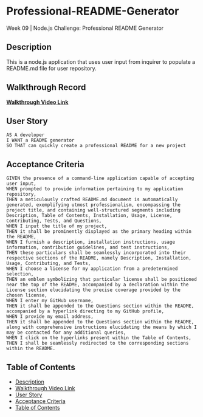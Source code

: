 # Professional-README-Generator

Week 09 | Node.js Challenge: Professional README Generator
   
## Description
  
This is a node.js application that uses user input from inquirer to populate a README.md file for user repository.  
  
## Walkthrough Record
  
<!-- ![README Generator](./professional-readMe-generator.gif) -->


**[Walkthrough Video Link](https://app.screencastify.com/manage/videos/NSfGkUYE5y0ZWNMJDcie/)**

  
## User Story
  
```
AS A developer
I WANT a README generator
SO THAT can quickly create a professional README for a new project 
```
  
## Acceptance Criteria
  
``` 
GIVEN the presence of a command-line application capable of accepting user input,
WHEN prompted to provide information pertaining to my application repository,
THEN a meticulously crafted README.md document is automatically generated, exemplifying utmost professionalism, encompassing the project title, and containing well-structured segments including Description, Table of Contents, Installation, Usage, License, Contributing, Tests, and Questions,
WHEN I input the title of my project,
THEN it shall be prominently displayed as the primary heading within the README,
WHEN I furnish a description, installation instructions, usage information, contribution guidelines, and test instructions,
THEN these particulars shall be seamlessly incorporated into their respective sections of the README, namely Description, Installation, Usage, Contributing, and Tests,
WHEN I choose a license for my application from a predetermined selection,
THEN an emblem symbolizing that particular license shall be positioned near the top of the README, accompanied by a declaration within the License section elucidating the precise coverage provided by the chosen license,
WHEN I enter my GitHub username,
THEN it shall be appended to the Questions section within the README, accompanied by a hyperlink directing to my GitHub profile,
WHEN I provide my email address,
THEN it shall be appended to the Questions section within the README, along with comprehensive instructions elucidating the means by which I may be contacted for any additional queries,
WHEN I click on the hyperlinks present within the Table of Contents,
THEN I shall be seamlessly redirected to the corresponding sections within the README.
```
  
## Table of Contents
- [Description](#description)
- [Walkthrough Video Link](#walkthrough-video-link)
- [User Story](#user-story)
- [Acceptance Criteria](#acceptance-criteria)
- [Table of Contents](#table-of-contents)

